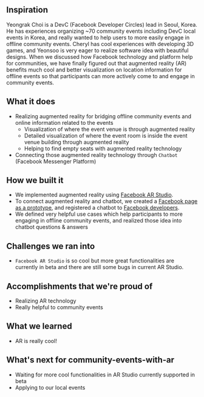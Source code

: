 ## Inspiration
Yeongrak Choi is a DevC (Facebook Developer Circles) lead in Seoul, Korea. He has experiences organizing ~70 community events including DevC local events in Korea, and really wanted to help users to more easily engage in offline community events. Cheryl has cool experiences with developing 3D games, and Yeonsoo is very eager to realize software idea with beautiful designs. When we discussed how Facebook technology and platform help for communities, we have finally figured out that augmented reality (AR) benefits much cool and better visualization on location information for offline events so that participants can more actively come to and engage in community events.

## What it does
- Realizing augmented reality for bridging offline community events and online information related to the events
  - Visualization of where the event venue is through augmented reality
  - Detailed visualization of where the event room is inside the event venue building through augmented reality
  - Helping to find empty seats with augmented reality technology
- Connecting those augmented reality technology through `Chatbot` (Facebook Messenger Platform)

## How we built it
- We implemented augmented reality using [Facebook AR Studio](https://developers.facebook.com/products/ar-studio).
- To connect augmented reality and chatbot, we created a [Facebook page as a prototype](https://www.facebook.com/DevC-Meetup-304462963421738/), and registered a chatbot to [Facebook developers](http://developers.facebook.com/).
- We defined very helpful use cases which help participants to more engaging in offline community events, and realized those idea into chatbot questions & answers

## Challenges we ran into
- `Facebook AR Studio` is so cool but more great functionalities are currently in beta and there are still some bugs in current AR Studio.

## Accomplishments that we're proud of
- Realizing AR technology
- Really helpful to community events

## What we learned
- AR is really cool!

## What's next for community-events-with-ar
- Waiting for more cool functionalities in AR Studio currently supported in beta
- Applying to our local events

